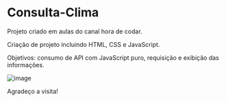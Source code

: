 # Consulta-Clima

Projeto criado em aulas do canal hora de codar.

Criação de projeto incluindo HTML, CSS e JavaScript.

Objetivos: consumo de API com JavaScript puro, requisição e exibição das informações.


![image](https://user-images.githubusercontent.com/101003952/223877574-f4d589fa-9a40-468d-b72d-63c9adbebc31.png)



Agradeço a visita!
